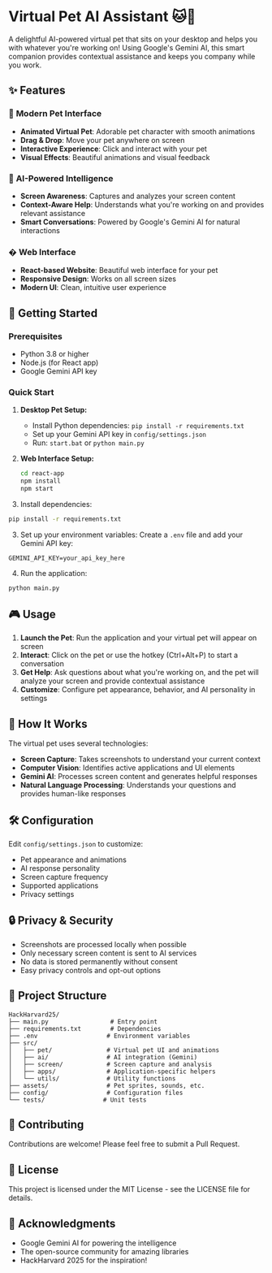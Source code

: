 # Virtual Pet AI Assistant 🐱🤖

A delightful AI-powered virtual pet that sits on your desktop and helps you with whatever you're working on! Using Google's Gemini AI, this smart companion provides contextual assistance and keeps you company while you work.

## ✨ Features

### 🎨 **Modern Pet Interface**
- **Animated Virtual Pet**: Adorable pet character with smooth animations
- **Drag & Drop**: Move your pet anywhere on screen
- **Interactive Experience**: Click and interact with your pet
- **Visual Effects**: Beautiful animations and visual feedback

### 🤖 **AI-Powered Intelligence**  
- **Screen Awareness**: Captures and analyzes your screen content
- **Context-Aware Help**: Understands what you're working on and provides relevant assistance
- **Smart Conversations**: Powered by Google's Gemini AI for natural interactions

### � **Web Interface**
- **React-based Website**: Beautiful web interface for your pet
- **Responsive Design**: Works on all screen sizes
- **Modern UI**: Clean, intuitive user experience

## 🚀 Getting Started

### Prerequisites
- Python 3.8 or higher
- Node.js (for React app)
- Google Gemini API key

### Quick Start

1. **Desktop Pet Setup:**
   - Install Python dependencies: `pip install -r requirements.txt`
   - Set up your Gemini API key in `config/settings.json`
   - Run: `start.bat` or `python main.py`

2. **Web Interface Setup:**
   ```bash
   cd react-app
   npm install
   npm start
   ```

2. Install dependencies:
```bash
pip install -r requirements.txt
```

3. Set up your environment variables:
Create a `.env` file and add your Gemini API key:
```
GEMINI_API_KEY=your_api_key_here
```

4. Run the application:
```bash
python main.py
```

## 🎮 Usage

1. **Launch the Pet**: Run the application and your virtual pet will appear on screen
2. **Interact**: Click on the pet or use the hotkey (Ctrl+Alt+P) to start a conversation
3. **Get Help**: Ask questions about what you're working on, and the pet will analyze your screen and provide contextual assistance
4. **Customize**: Configure pet appearance, behavior, and AI personality in settings

## 🧠 How It Works

The virtual pet uses several technologies:
- **Screen Capture**: Takes screenshots to understand your current context
- **Computer Vision**: Identifies active applications and UI elements
- **Gemini AI**: Processes screen content and generates helpful responses
- **Natural Language Processing**: Understands your questions and provides human-like responses

## 🛠️ Configuration

Edit `config/settings.json` to customize:
- Pet appearance and animations
- AI response personality
- Screen capture frequency
- Supported applications
- Privacy settings

## 🔒 Privacy & Security

- Screenshots are processed locally when possible
- Only necessary screen content is sent to AI services
- No data is stored permanently without consent
- Easy privacy controls and opt-out options

## 📁 Project Structure

```
HackHarvard25/
├── main.py                 # Entry point
├── requirements.txt        # Dependencies
├── .env                   # Environment variables
├── src/
│   ├── pet/               # Virtual pet UI and animations
│   ├── ai/                # AI integration (Gemini)
│   ├── screen/            # Screen capture and analysis
│   ├── apps/              # Application-specific helpers
│   └── utils/             # Utility functions
├── assets/                # Pet sprites, sounds, etc.
├── config/                # Configuration files
└── tests/                # Unit tests
```

## 🤝 Contributing

Contributions are welcome! Please feel free to submit a Pull Request.

## 📄 License

This project is licensed under the MIT License - see the LICENSE file for details.

## 🙏 Acknowledgments

- Google Gemini AI for powering the intelligence
- The open-source community for amazing libraries
- HackHarvard 2025 for the inspiration!